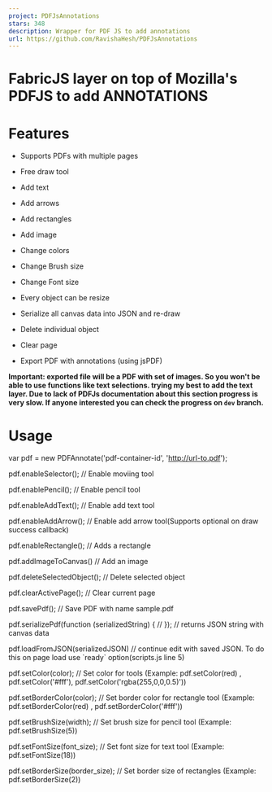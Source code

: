 ```yaml
---
project: PDFJsAnnotations
stars: 348
description: Wrapper for PDF JS to add annotations
url: https://github.com/RavishaHesh/PDFJsAnnotations
---
```


FabricJS layer on top of Mozilla's PDFJS to add ANNOTATIONS
===========================================================

Features
========

-   Supports PDFs with multiple pages
    
-   Free draw tool
    
-   Add text
    
-   Add arrows
    
-   Add rectangles
    
-   Add image
    
-   Change colors
    
-   Change Brush size
    
-   Change Font size
    
-   Every object can be resize
    
-   Serialize all canvas data into JSON and re-draw
    
-   Delete individual object
    
-   Clear page
    
-   Export PDF with annotations (using jsPDF)
    

**Important: exported file will be a PDF with set of images. So you won't be able to use functions like text selections. trying my best to add the text layer. Due to lack of PDFJs documentation about this section progress is very slow. If anyone interested you can check the progress on `dev` branch.**

Usage
=====

var pdf \= new PDFAnnotate('pdf-container-id', 'http://url-to.pdf');

pdf.enableSelector(); // Enable moviing tool

pdf.enablePencil(); // Enable pencil tool

pdf.enableAddText(); // Enable add text tool

pdf.enableAddArrow(); // Enable add arrow tool(Supports optional on draw success callback)

pdf.enableRectangle(); // Adds a rectangle

pdf.addImageToCanvas() // Add an image

pdf.deleteSelectedObject(); // Delete selected object

pdf.clearActivePage(); // Clear current page

pdf.savePdf(); // Save PDF with name sample.pdf

pdf.serializePdf(function (serializedString) {
    //
}); // returns JSON string with canvas data

pdf.loadFromJSON(serializedJSON) // continue edit with saved JSON. To do this on page load use \`ready\` option(scripts.js line 5)

pdf.setColor(color); // Set color for tools (Example: pdf.setColor(red) , pdf.setColor('#fff'), pdf.setColor('rgba(255,0,0,0.5)'))

pdf.setBorderColor(color); // Set border color for rectangle tool (Example: pdf.setBorderColor(red) , pdf.setBorderColor('#fff'))

pdf.setBrushSize(width); // Set brush size for pencil tool (Example: pdf.setBrushSize(5))

pdf.setFontSize(font\_size); // Set font size for text tool (Example: pdf.setFontSize(18))

pdf.setBorderSize(border\_size); // Set border size of rectangles (Example: pdf.setBorderSize(2))
